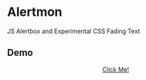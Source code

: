 # Alertmon
JS Alertbox and Experimental CSS Fading Text

## Demo
<p align="center">
<a href="https://what-if.pages.dev">
Click Me!
</a>
</p>


